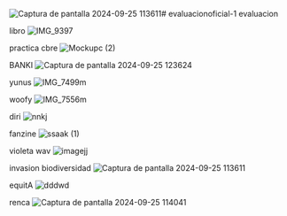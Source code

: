 ![Captura de pantalla 2024-09-25 113611](https://github.com/user-attachments/assets/b706e84c-4137-4a0d-983e-7d169ccb1250)# evaluacionoficial-1
evaluacion

libro
![IMG_9397](https://github.com/user-attachments/assets/dd3bd65a-7e06-42a9-bb40-65f2b2de2e44)

practica cbre
![Mockupc (2)](https://github.com/user-attachments/assets/9fcc0df2-8c69-4934-b50a-90ddeac7113a)

BANKI
![Captura de pantalla 2024-09-25 123624](https://github.com/user-attachments/assets/86de866c-0427-4201-8f96-b17c9ecc991f)



yunus
![IMG_7499m](https://github.com/user-attachments/assets/3ff1161f-4e8c-4273-91d3-cb157968f6e4)

woofy
![IMG_7556m](https://github.com/user-attachments/assets/2fa7702d-6fc4-4460-8f2c-270e259e12a6)

diri
![nnkj](https://github.com/user-attachments/assets/2779a8bb-a1fc-484a-94ed-3cbc9f3b5661)

fanzine
![ssaak (1)](https://github.com/user-attachments/assets/9b4290d9-affe-41c2-a280-35225627c182)


violeta wav
![imagejj](https://github.com/user-attachments/assets/61ef7590-1800-43fd-bb90-e3d68faa979b)

invasion biodiversidad
![Captura de pantalla 2024-09-25 113611](https://github.com/user-attachments/assets/785ed46b-6ef5-4f99-824e-ddaf021b29ce)

equitA
![dddwd](https://github.com/user-attachments/assets/9982c648-866c-4585-b8a8-e1b1a6352b49)


renca
![Captura de pantalla 2024-09-25 114041](https://github.com/user-attachments/assets/aaf90c33-018f-4161-ac00-2dad3e36d04f)

